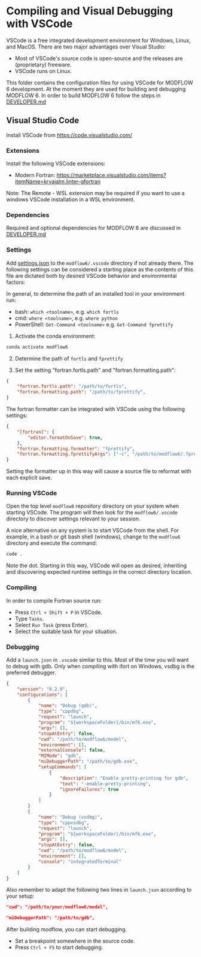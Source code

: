 # Compiling and Visual Debugging with VSCode

VSCode is a free integrated development environment for Windows, Linux, and
MacOS. There are two major advantages over Visual Studio:

* Most of VSCode's source code is open-source and the releases are (proprietary) freeware.
* VSCode runs on Linux.

This folder contains the configuration files for using VSCode for MODFLOW 6 
development.
At the moment they are used for building and debugging MODFLOW 6.
In order to build MODFLOW 6 follow the steps in [DEVELOPER.md](../DEVELOPER.md)

## Visual Studio Code

Install VSCode from https://code.visualstudio.com/

### Extensions

Install the following VSCode extensions:

- Modern Fortran:
  https://marketplace.visualstudio.com/items?itemName=krvajalm.linter-gfortran

Note: The Remote - WSL extension may be required if you want to use a windows VSCode
installation in a WSL environment.

### Dependencies

Required and optional dependencies for MODFLOW 6 are discussed in [DEVELOPER.md](../DEVELOPER.md)

### Settings

Add [settings.json](https://code.visualstudio.com/docs/getstarted/settings#_settingsjson) to the
`modflow6/.vscode` directory if not already there. The following settings can be considered a
starting place as the contents of this file are dictated both by desired VSCode behavior and
environmental factors:

In general, to determine the path of an installed tool in your environment run:
- bash: `which <toolname>`, e.g. `which fortls`
- cmd: `where <toolname>`, e.g. `where python`
- PowerShell: `Get-Command <toolname>` e.g. `Get-Command fprettify`

1. Activate the conda environment:

```bash
conda activate modflow6
```

2. Determine the path of `fortls` and `fprettify`

3. Set the setting "fortran.fortls.path" and "fortran.formatting.path":
```json
{
    "fortran.fortls.path": "/path/to/fortls",
    "fortran.formatting.path": "/path/to/fprettify",
}
```

The fortran formatter can be integrated with VSCode using the following settings:

```json
{
    "[fortran]": {
        "editor.formatOnSave": true,
    },
    "fortran.formatting.formatter": "fprettify",
    "fortran.formatting.fprettifyArgs": ["-c", "/path/to/modflow6/.fprettify.yaml"],
}
```

Setting the formatter up in this way will cause a source file to reformat with each explicit save.

### Running VSCode

Open the top level `modflow6` repository directory on your system when starting VSCode. The program will
then look for the `modflow6/.vscode` directory to discover settings relevant to your session.

A nice alternative on any system is to start VSCode from the shell. For example, in a bash or git bash
shell (windows), change to the `modflow6` directory and execute the command:

```bash
code .
```

Note the dot. Starting in this way, VSCode will open as desired, inheriting and discovering
expected runtime settings in the correct directory location.

### Compiling

In order to compile Fortran source run:

* Press `Ctrl + Shift + P` in VSCode.
* Type `Tasks`.
* Select `Run Task` (press Enter).
* Select the suitable task for your situation.

### Debugging

Add a `launch.json` in `.vscode` similar to this.
Most of the time you will want to debug with gdb.
Only when compiling with ifort on Windows, vsdbg is the preferred debugger.

```json
{
    "version": "0.2.0",
    "configurations": [
        {
            "name": "Debug (gdb)",
            "type": "cppdbg",
            "request": "launch",
            "program": "${workspaceFolder}/bin/mf6.exe",
            "args": [],
            "stopAtEntry": false,
            "cwd": "/path/to/modflow6/model",
            "environment": [],
            "externalConsole": false,
            "MIMode": "gdb",
            "miDebuggerPath": "/path/to/gdb.exe",
            "setupCommands": [
                {
                    "description": "Enable pretty-printing for gdb",
                    "text": "-enable-pretty-printing",
                    "ignoreFailures": true
                }
            ]
        }
        {
            "name": "Debug (vsdbg)",
            "type": "cppvsdbg",
            "request": "launch",
            "program": "${workspaceFolder}/bin/mf6.exe",
            "args": [],
            "stopAtEntry": false,
            "cwd": "/path/to/modflow6/model",
            "environment": [],
            "console": "integratedTerminal"
        }
    ]
}
````

Also remember to adapt the following two lines in `launch.json` according to your setup:

```json
"cwd": "/path/to/your/modflow6/model",
```

```json
"miDebuggerPath": "/path/to/gdb",
```

After building modflow, you can start debugging.

- Set a breakpoint somewhere in the source code.
- Press `Ctrl + F5` to start debugging.
